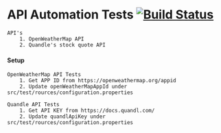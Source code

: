 # API Automation Tests [![Build Status](https://travis-ci.org/ashwinikb/api-tests.svg?branch=master)](https://travis-ci.org/ashwinikb/api-tests/)

    API's 
        1. OpenWeatherMap API
        2. Quandle's stock quote API

#### Setup
    OpenWeatherMap API Tests
        1. Get APP ID from https://openweathermap.org/appid
        2. Update openWeatherMapAppId under src/test/rources/configuration.properties

    Quandle API Tests 
        1. Get API KEY from https://docs.quandl.com/
        2. Update quandlApiKey under src/test/rources/configuration.properties
        
        

